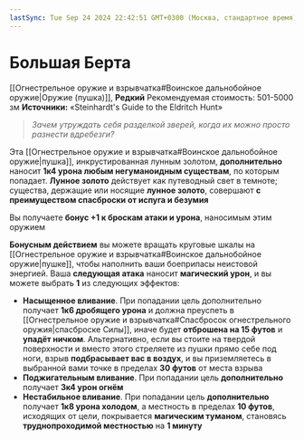 ```yaml
---
lastSync: Tue Sep 24 2024 22:42:51 GMT+0300 (Москва, стандартное время)
---
```

# Большая Берта

[[Огнестрельное оружие и взрывчатка#Воинское дальнобойное оружие|Оружие (пушка)]], **Редкий**
Рекомендуемая стоимость: 501-5000 зм
**Источники:** «Steinhardt's Guide to the Eldritch Hunt»

> *Зачем утруждать себя разделкой зверей, когда их можно просто разнести вдребезги?*

Эта [[Огнестрельное оружие и взрывчатка#Воинское дальнобойное оружие|пушка]], инкрустированная лунным золотом, **дополнительно** наносит **1к4 урона любым негуманоидным существам**, по которым попадает. **Лунное золото** действует как путеводный свет в темноте; существа, держащие или носящие **лунное золото**, совершают **с преимуществом спасброски от испуга и безумия**

Вы получаете **бонус +1 к броскам атаки и урона**, наносимым этим оружием

**Бонусным действием** вы можете вращать круговые шкалы на [[Огнестрельное оружие и взрывчатка#Воинское дальнобойное оружие|пушке]], чтобы наполнить ваши боеприпасы неистовой энергией. Ваша **следующая атака** наносит **магический урон**, и вы можете выбрать **1** из следующих эффектов:

- **Насыщенное вливание**. При попадании цель дополнительно получает **1к6 дробящего урона** и должна преуспеть в [[Огнестрельное оружие и взрывчатка#Спасбросок огнестрельного оружия|спасброске Силы]], иначе будет **отброшена на 15 футов** и **упадёт ничком**. Альтернативно, если вы стоите на твердой поверхности и вместо этого стреляете из пушки прямо себе под ноги, взрыв **подбрасывает вас в воздух**, и вы приземляетесь в выбранной вами точке в пределах **30 футов** от места взрыва
- **Поджигательным вливание**. При попадании цель **дополнительно** получает **3к4 урон огнём**
- **Нестабильное вливание**. При попадании цель **дополнительно** получает **1к8 урона холодом**, а местность в пределах **10 футов**, исходящих от цели, покрывается **магическим туманом**, становясь **труднопроходимой местностью** на **1 минуту**